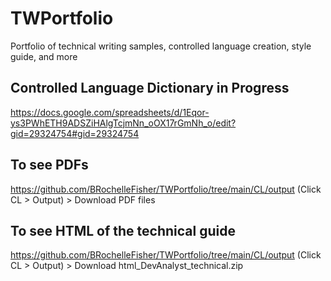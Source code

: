 # TWPortfolio
Portfolio of technical writing samples, controlled language creation, style guide, and more

## Controlled Language Dictionary in Progress
https://docs.google.com/spreadsheets/d/1Eqor-ys3PWhETH9ADSZiHAlgTcjmNn_oOX17rGmNh_o/edit?gid=29324754#gid=29324754

## To see PDFs
https://github.com/BRochelleFisher/TWPortfolio/tree/main/CL/output (Click CL > Output) > Download PDF files

## To see HTML of the technical guide
https://github.com/BRochelleFisher/TWPortfolio/tree/main/CL/output (Click CL > Output) > Download html_DevAnalyst_technical.zip
